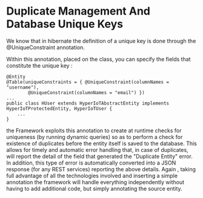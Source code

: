 # Duplicate Management And Database Unique Keys [](id=duplicate-management)

We know that in hibernate the definition of a unique key is done through the @UniqueConstraint annotation.

Within this annotation, placed on the class, you can specify the fields that constitute the unique key :


```
@Entity
@Table(uniqueConstraints = { @UniqueConstraint(columnNames = "username"),
		@UniqueConstraint(columnNames = "email") })
...
public class HUser extends HyperIoTAbstractEntity implements HyperIoTProtectedEntity, HyperIoTUser {
	...
}
```

the Framework exploits this annotation to create at runtime checks for uniqueness (by running dynamic queries) so as to perform a check for existence of duplicates before the entity itself is saved to the database.
This allows for timely and automatic error handling that, in case of duplicates, will report the detail of the field that generated the "Duplicate Entity" error. In addition, this type of error is automatically converted into a JSON response (for any REST services) reporting the above details.
Again , taking full advantage of all the technologies involved and inserting a simple annotation the framework will handle everything independently without having to add additional code, but simply annotating the source entity.